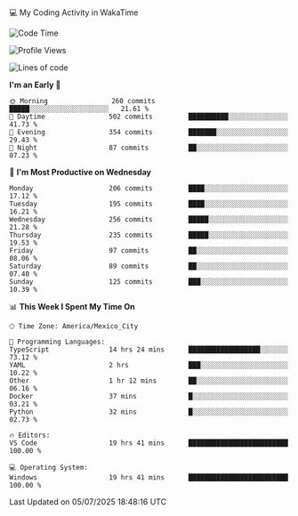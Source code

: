 💻 My Coding Activity in WakaTime
<!--START_SECTION:waka-->
![Code Time](http://img.shields.io/badge/Code%20Time-553%20hrs%2054%20mins-blue)

![Profile Views](http://img.shields.io/badge/Profile%20Views-1-blue)

![Lines of code](https://img.shields.io/badge/From%20Hello%20World%20I%27ve%20Written-2.2%20million%20lines%20of%20code-blue)

**I'm an Early 🐤** 

```text
🌞 Morning                260 commits         █████░░░░░░░░░░░░░░░░░░░░   21.61 % 
🌆 Daytime                502 commits         ██████████░░░░░░░░░░░░░░░   41.73 % 
🌃 Evening                354 commits         ███████░░░░░░░░░░░░░░░░░░   29.43 % 
🌙 Night                  87 commits          ██░░░░░░░░░░░░░░░░░░░░░░░   07.23 % 
```
📅 **I'm Most Productive on Wednesday** 

```text
Monday                   206 commits         ████░░░░░░░░░░░░░░░░░░░░░   17.12 % 
Tuesday                  195 commits         ████░░░░░░░░░░░░░░░░░░░░░   16.21 % 
Wednesday                256 commits         █████░░░░░░░░░░░░░░░░░░░░   21.28 % 
Thursday                 235 commits         █████░░░░░░░░░░░░░░░░░░░░   19.53 % 
Friday                   97 commits          ██░░░░░░░░░░░░░░░░░░░░░░░   08.06 % 
Saturday                 89 commits          ██░░░░░░░░░░░░░░░░░░░░░░░   07.40 % 
Sunday                   125 commits         ███░░░░░░░░░░░░░░░░░░░░░░   10.39 % 
```


📊 **This Week I Spent My Time On** 

```text
🕑︎ Time Zone: America/Mexico_City

💬 Programming Languages: 
TypeScript               14 hrs 24 mins      ██████████████████░░░░░░░   73.12 % 
YAML                     2 hrs               ███░░░░░░░░░░░░░░░░░░░░░░   10.22 % 
Other                    1 hr 12 mins        ██░░░░░░░░░░░░░░░░░░░░░░░   06.16 % 
Docker                   37 mins             █░░░░░░░░░░░░░░░░░░░░░░░░   03.21 % 
Python                   32 mins             █░░░░░░░░░░░░░░░░░░░░░░░░   02.73 % 

🔥 Editors: 
VS Code                  19 hrs 41 mins      █████████████████████████   100.00 % 

💻 Operating System: 
Windows                  19 hrs 41 mins      █████████████████████████   100.00 % 
```


 Last Updated on 05/07/2025 18:48:16 UTC
<!--END_SECTION:waka-->
